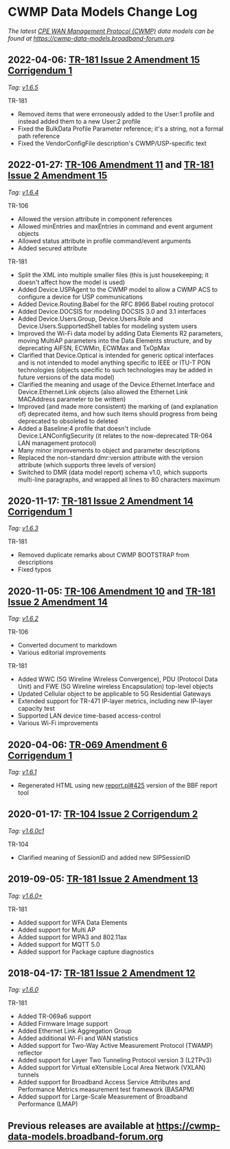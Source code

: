 # CWMP Data Models Change Log

*The latest [CPE WAN Management Protocol (CWMP)](https://www.broadband-forum.org/technical/download/TR-069.pdf) data models can be found at <https://cwmp-data-models.broadband-forum.org>.*

## 2022-04-06: [TR-181 Issue 2 Amendment 15 Corrigendum 1](https://cwmp-data-models.broadband-forum.org/#Device:2.15)

*Tag: [v1.6.5](https://github.com/BroadbandForum/cwmp-data-models/releases/tag/v1.6.5)*

TR-181

* Removed items that were erroneously added to the User:1 profile and instead
  added them to a new User:2 profile
* Fixed the BulkData Profile Parameter reference; it's a string, not a formal
  path reference
* Fixed the VendorConfigFile description's CWMP/USP-specific text

## 2022-01-27: [TR-106 Amendment 11](https://data-model-template.broadband-forum.org) and [TR-181 Issue 2 Amendment 15](https://cwmp-data-models.broadband-forum.org/#Device:2.15)

*Tag: [v1.6.4](https://github.com/BroadbandForum/cwmp-data-models/releases/tag/v1.6.4)*

TR-106

* Allowed the version attribute in component references
* Allowed minEntries and maxEntries in command and event argument objects
* Allowed status attribute in profile command/event arguments
* Added secured attribute

TR-181

* Split the XML into multiple smaller files (this is just housekeeping; it
  doesn't affect how the model is used)
* Added Device.USPAgent to the CWMP model to allow a CWMP ACS to configure a
  device for USP communications
* Added Device.Routing.Babel for the RFC 8966 Babel routing protocol
* Added Device.DOCSIS for modeling DOCSIS 3.0 and 3.1 interfaces
* Added Device.Users.Group, Device.Users.Role and Device.Users.SupportedShell
  tables for modeling system users
* Improved the Wi-Fi data model by adding Data Elements R2 parameters, moving
  MultiAP parameters into the Data Elements structure, and by deprecating
  AIFSN, ECWMin, ECWMax and TxOpMax
* Clarified that Device.Optical is intended for generic optical interfaces and
  is not intended to model anything specific to IEEE or ITU-T PON technologies
  (objects specific to such technologies may be added in future versions of
  the data model)
* Clarified the meaning and usage of the Device.Ethernet.Interface and
  Device.Ethernet.Link objects (also allowed the Ethernet Link MACAddress
  parameter to be written)
* Improved (and made more consistent) the marking of (and explanation of)
  deprecated items, and how such items should progress from being deprecated
  to obsoleted to deleted
* Added a Baseline:4 profile that doesn't include Device.LANConfigSecurity (it
  relates to the now-deprecated TR-064 LAN management protocol)
* Many minor improvements to object and parameter descriptions
* Replaced the non-standard dmr:version attribute with the version attribute
  (which supports three levels of version)
* Switched to DMR (data model report) schema v1.0, which supports multi-line
  paragraphs, and wrapped all lines to 80 characters maximum

## 2020-11-17: [TR-181 Issue 2 Amendment 14 Corrigendum 1](https://cwmp-data-models.broadband-forum.org/#Device:2.14)

*Tag: [v1.6.3](https://github.com/BroadbandForum/cwmp-data-models/releases/tag/v1.6.3)*

TR-181

* Removed duplicate remarks about CWMP BOOTSTRAP from descriptions
* Fixed typos

## 2020-11-05: [TR-106 Amendment 10](https://data-model-template.broadband-forum.org) and [TR-181 Issue 2 Amendment 14](https://usp-data-models.broadband-forum.org/#Device:2.14)

*Tag: [v1.6.2](https://github.com/BroadbandForum/cwmp-data-models/releases/tag/v1.6.2)*

TR-106

* Converted document to markdown
* Various editorial improvements

TR-181

* Added WWC (5G Wireline Wireless Convergence), PDU (Protocol Data Unit) and FWE (5G Wireline wireless Encapsulation) top-level objects
* Updated Cellular object to be applicable to 5G Residential Gateways
* Extended support for TR-471 IP-layer metrics, including new IP-layer capacity test
* Supported LAN device time-based access-control
* Various Wi-Fi improvements

## 2020-04-06: [TR-069 Amendment 6 Corrigendum 1](https://www.broadband-forum.org/technical/download/TR-069.pdf)

*Tag: [v1.6.1](https://github.com/BroadbandForum/cwmp-data-models/releases/tag/v1.6.1)*

* Regenerated HTML using new [report.pl#425](https://github.com/BroadbandForum/cwmp-xml-tools/releases/tag/report.pl%23425) version of the BBF report tool

## 2020-01-17: [TR-104 Issue 2 Corrigendum 2](https://cwmp-data-models.broadband-forum.org/#VoiceService:2)

*Tag: [v1.6.0c1](https://github.com/BroadbandForum/cwmp-data-models/releases/tag/v1.6.0c1)*

TR-104

* Clarified meaning of SessionID and added new SIPSessionID

## 2019-09-05: [TR-181 Issue 2 Amendment 13](https://cwmp-data-models.broadband-forum.org/#Device:2.13)

*Tag: [v1.6.0+](https://github.com/BroadbandForum/cwmp-data-models/releases/tag/v1.6.0+)*

TR-181

* Added support for WFA Data Elements
* Added support for Multi AP
* Added support for WPA3 and 802.11ax
* Added support for MQTT 5.0
* Added support for Package capture diagnostics

## 2018-04-17: [TR-181 Issue 2 Amendment 12](https://cwmp-data-models.broadband-forum.org/#Device:2.12)

*Tag: [v1.6.0](https://github.com/BroadbandForum/cwmp-data-models/releases/tag/v1.6.0)*

TR-181

* Added TR-069a6 support
* Added Firmware Image support
* Added Ethernet Link Aggregation Group
* Added additional Wi-Fi and WAN statistics
* Added support for Two-Way Active Measurement Protocol (TWAMP) reflector
* Added support for Layer Two Tunneling Protocol version 3 (L2TPv3)
* Added support for Virtual eXtensible Local Area Network (VXLAN) tunnels
* Added support for Broadband Access Service Attributes and Performance Metrics measurement test framework (BASAPM)
* Added support for Large-Scale Measurement of Broadband Performance (LMAP)

## Previous releases are available at <https://cwmp-data-models.broadband-forum.org>

